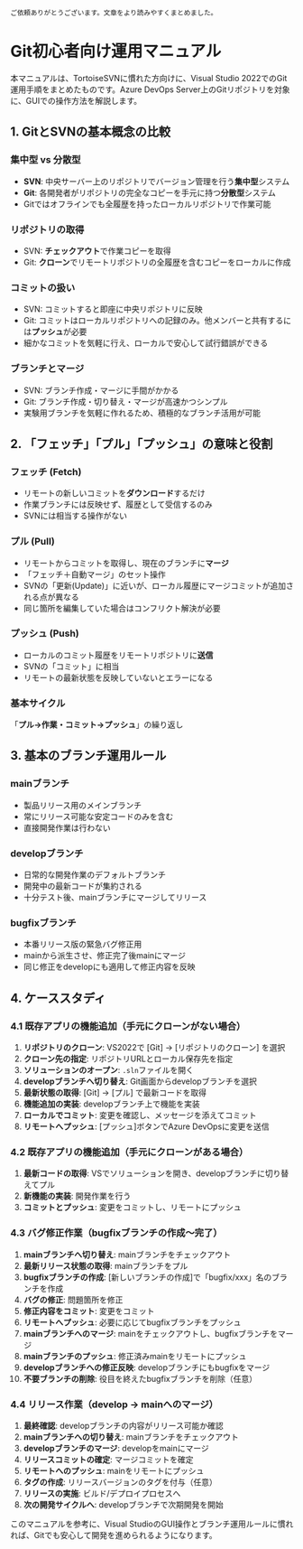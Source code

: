     ご依頼ありがとうございます。文章をより読みやすくまとめました。

# Git初心者向け運用マニュアル

本マニュアルは、TortoiseSVNに慣れた方向けに、Visual Studio 2022でのGit運用手順をまとめたものです。Azure DevOps Server上のGitリポジトリを対象に、GUIでの操作方法を解説します。

## 1. GitとSVNの基本概念の比較

### 集中型 vs 分散型
- **SVN**: 中央サーバー上のリポジトリでバージョン管理を行う**集中型**システム
- **Git**: 各開発者がリポジトリの完全なコピーを手元に持つ**分散型**システム
- Gitではオフラインでも全履歴を持ったローカルリポジトリで作業可能

### リポジトリの取得
- SVN: **チェックアウト**で作業コピーを取得
- Git: **クローン**でリモートリポジトリの全履歴を含むコピーをローカルに作成

### コミットの扱い
- SVN: コミットすると即座に中央リポジトリに反映
- Git: コミットはローカルリポジトリへの記録のみ。他メンバーと共有するには**プッシュ**が必要
- 細かなコミットを気軽に行え、ローカルで安心して試行錯誤ができる

### ブランチとマージ
- SVN: ブランチ作成・マージに手間がかかる
- Git: ブランチ作成・切り替え・マージが高速かつシンプル
- 実験用ブランチを気軽に作れるため、積極的なブランチ活用が可能

## 2. 「フェッチ」「プル」「プッシュ」の意味と役割

### フェッチ (Fetch)
- リモートの新しいコミットを**ダウンロード**するだけ
- 作業ブランチには反映せず、履歴として受信するのみ
- SVNには相当する操作がない

### プル (Pull)
- リモートからコミットを取得し、現在のブランチに**マージ**
- 「フェッチ＋自動マージ」のセット操作
- SVNの「更新(Update)」に近いが、ローカル履歴にマージコミットが追加される点が異なる
- 同じ箇所を編集していた場合はコンフリクト解決が必要

### プッシュ (Push)
- ローカルのコミット履歴をリモートリポジトリに**送信**
- SVNの「コミット」に相当
- リモートの最新状態を反映していないとエラーになる

### 基本サイクル
「**プル→作業・コミット→プッシュ**」の繰り返し

## 3. 基本のブランチ運用ルール

### mainブランチ
- 製品リリース用のメインブランチ
- 常にリリース可能な安定コードのみを含む
- 直接開発作業は行わない

### developブランチ
- 日常的な開発作業のデフォルトブランチ
- 開発中の最新コードが集約される
- 十分テスト後、mainブランチにマージしてリリース

### bugfixブランチ
- 本番リリース版の緊急バグ修正用
- mainから派生させ、修正完了後mainにマージ
- 同じ修正をdevelopにも適用して修正内容を反映

## 4. ケーススタディ

### 4.1 既存アプリの機能追加（手元にクローンがない場合）

1. **リポジトリのクローン**: VS2022で [Git] → [リポジトリのクローン] を選択
2. **クローン先の指定**: リポジトリURLとローカル保存先を指定
3. **ソリューションのオープン**: `.sln`ファイルを開く
4. **developブランチへ切り替え**: Git画面からdevelopブランチを選択
5. **最新状態の取得**: [Git] → [プル] で最新コードを取得
6. **機能追加の実装**: developブランチ上で機能を実装
7. **ローカルでコミット**: 変更を確認し、メッセージを添えてコミット
8. **リモートへプッシュ**: [プッシュ]ボタンでAzure DevOpsに変更を送信

### 4.2 既存アプリの機能追加（手元にクローンがある場合）

1. **最新コードの取得**: VSでソリューションを開き、developブランチに切り替えてプル
2. **新機能の実装**: 開発作業を行う
3. **コミットとプッシュ**: 変更をコミットし、リモートにプッシュ

### 4.3 バグ修正作業（bugfixブランチの作成〜完了）

1. **mainブランチへ切り替え**: mainブランチをチェックアウト
2. **最新リリース状態の取得**: mainブランチをプル
3. **bugfixブランチの作成**: [新しいブランチの作成]で「bugfix/xxx」名のブランチを作成
4. **バグの修正**: 問題箇所を修正
5. **修正内容をコミット**: 変更をコミット
6. **リモートへプッシュ**: 必要に応じてbugfixブランチをプッシュ
7. **mainブランチへのマージ**: mainをチェックアウトし、bugfixブランチをマージ
8. **mainブランチのプッシュ**: 修正済みmainをリモートにプッシュ
9. **developブランチへの修正反映**: developブランチにもbugfixをマージ
10. **不要ブランチの削除**: 役目を終えたbugfixブランチを削除（任意）

### 4.4 リリース作業（develop → mainへのマージ）

1. **最終確認**: developブランチの内容がリリース可能か確認
2. **mainブランチへの切り替え**: mainブランチをチェックアウト
3. **developブランチのマージ**: developをmainにマージ
4. **リリースコミットの確定**: マージコミットを確定
5. **リモートへのプッシュ**: mainをリモートにプッシュ
6. **タグの作成**: リリースバージョンのタグを付与（任意）
7. **リリースの実施**: ビルド/デプロイプロセスへ
8. **次の開発サイクルへ**: developブランチで次期開発を開始

このマニュアルを参考に、Visual StudioのGUI操作とブランチ運用ルールに慣れれば、Gitでも安心して開発を進められるようになります。